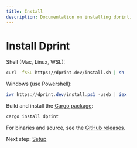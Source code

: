 ```yaml
---
title: Install
description: Documentation on installing dprint.
---
```


# Install Dprint

Shell (Mac, Linux, WSL):

```bash
curl -fsSL https://dprint.dev/install.sh | sh
```

Windows (use Powershell):

```powershell
iwr https://dprint.dev/install.ps1 -useb | iex
```

Build and install the [Cargo package](https://crates.io/crates/dprint):

```bash
cargo install dprint
```

For binaries and source, see the [GitHub releases](https://github.com/dprint/dprint/releases).

Next step: [Setup](/setup)